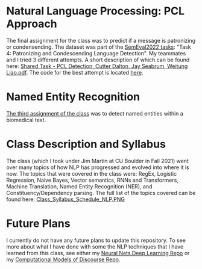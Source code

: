# Natural Language Processing: PCL Approach
The final assignment for the class was to predict if a message is patronizing or condensending.  The dataset was part of the [SemEval2022 tasks](https://semeval.github.io/SemEval2022/tasks): "Task 4: Patronizing and Condescending Language Detection".  My teammates and I tried 3 different attempts.  A short description of which can be found here: [Shared Task - PCL Detection, Cutter Dalton, Jay Seabrum, Weitung Liao.pdf](https://github.com/xjseabrum/nlp-files/blob/main/PCL/Shared%20Task%20-%20PCL%20Detection%2C%20Cutter%20Dalton%2C%20Jay%20Seabrum%2C%20Weitung%20Liao.pdf).  The code for the best attempt is located [here](https://github.com/xjseabrum/nlp-files/blob/main/PCL/SharedTask.py).

# Named Entity Recognition
[The third assignment of the class](https://github.com/xjseabrum/nlp-files/tree/main/assgn3) was to detect named entities within a biomedical text.

# Class Description and Syllabus
The class (which I took under Jim Martin at CU Boulder in Fall 2021) went over many topics of how NLP has progressed and evolved into where it is now.  The topics that were covered in the class were: RegEx, Logistic Regression, Naive Bayes, Vector semantics, RNNs and Transformers, Machine Translation, Named Entity Recognition (NER), and Constituency/Dependency parsing.  The full list of the topics covered can be found here: [Class_Syllabus_Schedule_NLP.PNG](https://github.com/xjseabrum/nlp-files/blob/main/Class_Syllabus_Schedule_NLP.PNG)

# Future Plans
I currently do not have any future plans to update this repository.  To see more about what I have done with some the NLP techniques that I have learned from this class, see either my [Neural Nets Deep Learning Repo](https://github.com/xjseabrum/nndl_final_project) or my [Computational Models of Discourse Repo](https://github.com/xjseabrum/comp_disc_S22_proj).
